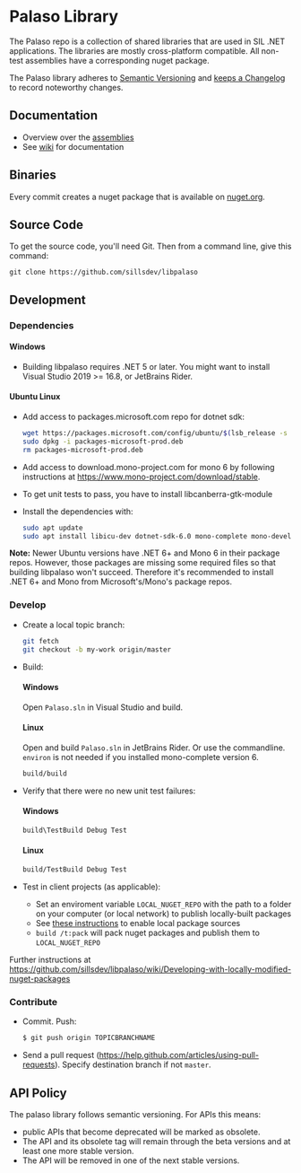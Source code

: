 # Palaso Library

The Palaso repo is a collection of shared libraries that are used in SIL .NET applications. The
libraries are mostly cross-platform compatible. All non-test assemblies have a corresponding nuget
package.

The Palaso library adheres to [Semantic Versioning](http://semver.org/) and
[keeps a Changelog](http://keepachangelog.com/) to record noteworthy changes.

## Documentation

- Overview over the [assemblies](https://github.com/sillsdev/libpalaso/wiki/Assemblies)
- See [wiki](https://github.com/sillsdev/libpalaso/wiki) for documentation

## Binaries

Every commit creates a nuget package that is available on [nuget.org](https://www.nuget.org).

## Source Code

To get the source code, you'll need Git. Then from a command line, give this command:

`git clone https://github.com/sillsdev/libpalaso`

## Development

### Dependencies

#### Windows

- Building libpalaso requires .NET 5 or later. You might want to
  install Visual Studio 2019 >= 16.8, or JetBrains Rider.

#### Ubuntu Linux

- Add access to packages.microsoft.com repo for dotnet sdk:

  ```bash
  wget https://packages.microsoft.com/config/ubuntu/$(lsb_release -s -r)/packages-microsoft-prod.deb -O packages-microsoft-prod.deb
  sudo dpkg -i packages-microsoft-prod.deb
  rm packages-microsoft-prod.deb
  ```

- Add access to download.mono-project.com for mono 6 by following
  instructions at <https://www.mono-project.com/download/stable>.

- To get unit tests to pass, you have to install libcanberra-gtk-module

- Install the dependencies with:

  ```bash
  sudo apt update
  sudo apt install libicu-dev dotnet-sdk-6.0 mono-complete mono-devel msbuild libcanberra-gtk-module
  ```

**Note:** Newer Ubuntu versions have .NET 6+ and Mono 6 in their package
repos. However, those packages are missing some required files so that
building libpalaso won't succeed. Therefore it's recommended to install
.NET 6+ and Mono from Microsoft's/Mono's package repos.

### Develop

- Create a local topic branch:

  ```bash
  git fetch
  git checkout -b my-work origin/master
  ```

- Build:

  #### Windows

  Open `Palaso.sln` in Visual Studio and build.

  #### Linux

  Open and build `Palaso.sln` in JetBrains Rider.
  Or use the commandline. `environ` is not needed if you installed mono-complete version 6.

  ```bash
  build/build
  ```

- Verify that there were no new unit test failures:

  #### Windows

  ```bash
  build\TestBuild Debug Test
  ```

  #### Linux

  ```bash
  build/TestBuild Debug Test
  ```

- Test in client projects (as applicable):

  * Set an enviroment variable `LOCAL_NUGET_REPO` with the path to a folder on your computer (or local network) to publish locally-built packages
  * See [these instructions](https://docs.microsoft.com/en-us/nuget/hosting-packages/local-feeds) to enable local package sources
  * `build /t:pack` will pack nuget packages and publish them to `LOCAL_NUGET_REPO`

Further instructions at https://github.com/sillsdev/libpalaso/wiki/Developing-with-locally-modified-nuget-packages

### Contribute

- Commit. Push:

  ```bash
  $ git push origin TOPICBRANCHNAME
  ```

- Send a pull request (<https://help.github.com/articles/using-pull-requests>). Specify destination branch if not `master`.

## API Policy

The palaso library follows semantic versioning. For APIs this means:

- public APIs that become deprecated will be marked as obsolete.
- The API and its obsolete tag will remain through the beta versions and at least one more stable version.
- The API will be removed in one of the next stable versions.
